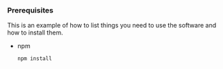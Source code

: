 ### Prerequisites

This is an example of how to list things you need to use the software and how to install them.
* npm
  ```sh
  npm install
  ```